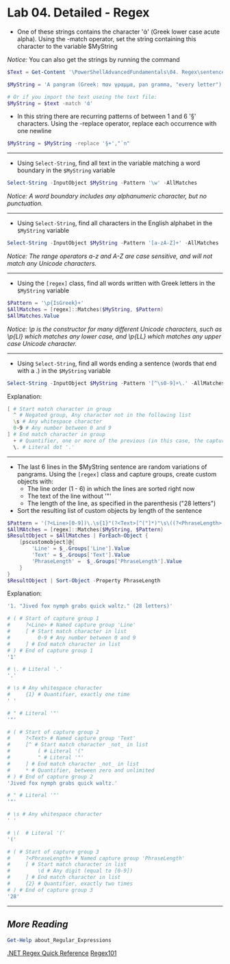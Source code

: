 # Lab 04. Detailed - Regex

- One of these strings contains the character 'ά' (Greek lower case acute alpha). Using the -match operator, set the string containing this character to the variable $MyString

*Notice:* You can also get the strings by running the command

```PowerShell
$Text = Get-Content '\PowerShellAdvancedFundamentals\04. Regex\sentence.txt'
```

```powershell
$MyString = 'A pangram (Greek: παν γραμμα, pan gramma, "every letter") or holoalphabetic sentence is a sentence using every letter of a given alphabet at least once. §An example from German is:§§§§§"Victor jagt zwölf Boxkämpfer quer über den großen Sylter Deich."§§§The following are examples of pangrams that are shorter than "The quick brown fox jumps over a lazy dog".§§§    1. "The five boxing wizards jump quickly." (31 letters)§§§§    2. "Glib jocks quiz nymph to vex dwarf." (28 letters)§§§§§    3. "Jived fox nymph grabs quick waltz." (28 letters)§§§    4. "Pack my box with five dozen liquor jugs." (32 letters)§§§§§§    5. "How vexingly quick daft zebras jump!" (30 letters§§§    6. "Sphinx of black quartz, judge my vow." (29 letters)§§', 'A pangram (Greek: παν γράμμα, pan gramma, "every letter") or holoalphabetic sentence is a sentence using every letter of a given alphabet at least once. §An example from German is:§§§§§"Victor jagt zwölf Boxkämpfer quer über den großen Sylter Deich."§§§The following are examples of pangrams that are shorter than "The quick brown fox jumps over a lazy dog".§§§    1. "The five boxing wizards jump quickly." (31 letters)§§§§    2. "Glib jocks quiz nymph to vex dwarf." (28 letters)§§§§§    3. "Jived fox nymph grabs quick waltz." (28 letters)§§§    4. "Pack my box with five dozen liquor jugs." (32 letters)§§§§§§    5. "How vexingly quick daft zebras jump!" (30 letters§§§    6. "Sphinx of black quartz, judge my vow." (29 letters)§§', 'A pangram (Greek: παν γραμμα, pan gramma, "every letter") or holoalphabetic sentence is a sentence using every letter of a given alphabet at least once. §An example from German is:§§§§§"Victor jagt zwölf Boxkämpfer quer über den großen Sylter Deich."§§§The following are examples of pangrams that are shorter than "The quick brown fox jumps over a lazy dog".§§§    1. "The five boxing wizards jump quickly." (31 letters)§§§§    2. "Glib jocks quiz nymph to vex dwarf." (28 letters)§§§§§    3. "Jived fox nymph grabs quick waltz." (28 letters)§§§    4. "Pack my box with five dozen liquor jugs." (32 letters)§§§§§§    5. "How vexingly quick daft zebras jump!" (30 letters§§§    6. "Sphinx of black quartz, judge my vow." (29 letters)§§' -match 'ά'

# Or if you import the text useing the text file:
$MyString = $text -match 'ά'

```

- In this string there are recurring patterns of between 1 and 6 '§' characters. Using the -replace operator, replace each occurrence with one newline

```Powershell
$MyString = $MyString -replace '§+',"`n"
```

---

- Using `Select-String`, find all text in the variable matching a word boundary in the `$MyString` variable

```Powershell
Select-String -InputObject $MyString -Pattern '\w' -AllMatches
```

*Notice: A word boundary includes any alphanumeric character, but no punctuation.*

---

- Using `Select-String`, find all characters in the English alphabet in the `$MyString` variable

```Powershell
Select-String -InputObject $MyString -Pattern '[a-zA-Z]+' -AllMatches
```

*Notice: The range operators a-z and A-Z are case sensitive, and will not match any Unicode characters.*

---

- Using the `[regex]` class, find all words written with Greek letters in the `$MyString` variable

```Powershell
$Pattern = '\p{IsGreek}+'
$AllMatches = [regex]::Matches($MyString, $Pattern)
$AllMatches.Value
```

*Notice: \p is the constructor for many different Unicode characters, such as \p{Ll} which matches any lower case, and \p{LL} which matches any upper case Unicode character.*

---

- Using `Select-String`, find all words ending a sentence (words that end with a .) in the `$MyString` variable

```Powershell
Select-String -InputObject $MyString -Pattern '[^\s0-9]+\.' -AllMatches
```

Explanation:

```PowerShell
[ # Start match character in group
  ^ # Negated group, Any character not in the following list
  \s # Any whitespace character
  0-9 # Any number between 0 and 9
] # End match character in group
  + # Quantifier, one or more of the previous (in this case, the capturegroup)
  \. # Literal dot '.'
```

---

- The last 6 lines in the $MyString sentence are random variations of pangrams. Using the `[regex]` class and capture groups, create custom objects with:
  - The line order (1 - 6) in which the lines are sorted right now
  - The text of the line without '"'
  - The length of the line, as specified in the parenthesis ("28 letters")
- Sort the resulting list of custom objects by length of the sentence

```Powershell
$Pattern = '(?<Line>[0-9])\.\s{1}"(?<Text>[^("]*)"\s\((?<PhraseLength>[\d]{2})'
$AllMAtches = [regex]::Matches($MyString, $Pattern)
$ResultObject = $AllMatches | ForEach-Object {
    [pscustomobject]@{
        'Line' = $_.Groups['Line'].Value
        'Text' = $_.Groups['Text'].Value
        'PhraseLength' =  $_.Groups['PhraseLength'].Value
    }
}
$ResultObject | Sort-Object -Property PhraseLength
```

Explanation:

```Powershell
'1. "Jived fox nymph grabs quick waltz." (28 letters)'

# ( # Start of capture group 1
#     ?<Line> # Named capture group 'Line'
#     [ # Start match character in list
#         0-9 # Any number between 0 and 9
#     ] # End match character in list
# ) # End of capture group 1
'1'

# \. # Literal '.'
'.'

# \s # Any whitespace character
#     {1} # Quantifier, exactly one time
' '

# " # Literal '"'
'"'

# ( # Start of capture group 2
#     ?<Text> # Named capture group 'Text'
#     [^ # Start match character _not_ in list
#         ( # Literal '("
#         " # Literal '"'
#     ] # End match character _not_ in list
#     * # Quantifier, between zero and unlimited
# ) # End of capture group 2
'Jived fox nymph grabs quick waltz.'

# " # Literal '"'
'"'

# \s # Any whitespace character
' '

# \(  # Literal '('
'('

# ( # Start of capture group 3
#     ?<PhraseLength> # Named capture group 'PhraseLength'
#     [ # Start match character in list
#         \d # Any digit (equal to [0-9])
#     ] # End match character in list
#     {2} # Quantifier, exactly two times
# ) # End of capture group 3
'28'
```

---

## *More Reading*

```PowerShell
Get-Help about_Regular_Expressions
```

[.NET Regex Quick Reference](https://docs.microsoft.com/en-us/dotnet/standard/base-types/regular-expression-language-quick-reference)
[Regex101](https://regex101.com/)
